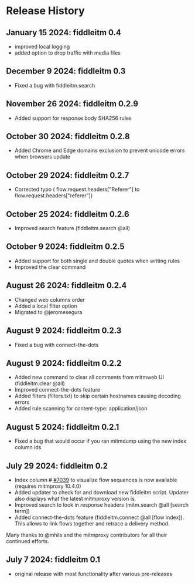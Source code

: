 # Release History

## January 15 2024: fiddleitm 0.4

- improved local logging
- added option to drop traffic with media files

## December 9 2024: fiddleitm 0.3

- Fixed a bug with fiddleitm.search

## November 26 2024: fiddleitm 0.2.9

- Added support for response body SHA256 rules

## October 30 2024: fiddleitm 0.2.8

- Added Chrome and Edge domains exclusion to prevent unicode errors when browsers update
  
## October 29 2024: fiddleitm 0.2.7

- Corrected typo ( flow.request.headers["Referer"] to flow.request.headers["referer"])

## October 25 2024: fiddleitm 0.2.6

- Improved search feature (fiddleitm.search @all)

## October 9 2024: fiddleitm 0.2.5

- Added support for both single and double quotes when writing rules
- Improved the clear command

## August 26 2024: fiddleitm 0.2.4

- Changed web columns order
- Added a local filter option
- Migrated to @jeromesegura

## August 9 2024: fiddleitm 0.2.3

- Fixed a bug with connect-the-dots

## August 9 2024: fiddleitm 0.2.2

- Added new command to clear all comments from mitmweb UI (fiddleitm.clear @all)
- Improved connect-the-dots feature
- Added filters (filters.txt) to skip certain hostnames causing decoding errors
- Added rule scanning for content-type: application/json

## August 5 2024: fiddleitm 0.2.1

- Fixed a bug that would occur if you ran mitmdump using the new index column ids

## July 29 2024: fiddleitm 0.2

- Index column # [#7039](https://github.com/mitmproxy/mitmproxy/pull/7039) to visualize flow sequences is now available (requires mitmproxy 10.4.0)
- Added updater to check for and download new fiddleitm script. Updater also displays what the latest mitmproxy version is.
- Improved search to look in response headers (mitm.search @all [search term])
- Added connect-the-dots feature (fiddleitm.connect @all [flow index]). This allows to link flows together and retrace a delivery method.

Many thanks to @mhils and the mitmproxy contributors for all their continued efforts.

## July 7 2024: fiddleitm 0.1

- original release with most functionality after various pre-releases

